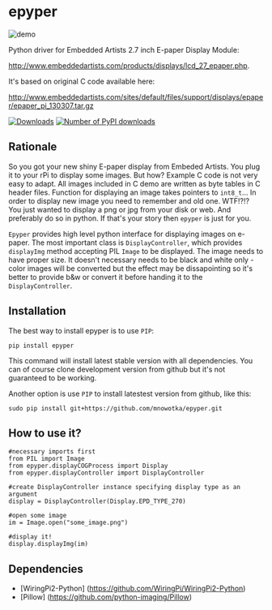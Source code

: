 epyper
======

![demo](https://raw.github.com/mnowotka/epyper/master/doc/demo.jpg)

Python driver for Embedded Artists 2.7 inch E-paper Display Module:

http://www.embeddedartists.com/products/displays/lcd_27_epaper.php. 

It's based on original C code available here:

http://www.embeddedartists.com/sites/default/files/support/displays/epaper/epaper_pi_130307.tar.gz

[![Downloads](https://pypip.in/v/epyper/badge.png)](https://pypi.python.org/pypi/epyper)
[![Number of PyPI downloads](https://pypip.in/d/epyper/badge.png)](https://crate.io/packages/epyper/)

Rationale
--------

So you got your new shiny E-paper display from Embeded Artists. You plug it to your rPi to display some images. But how? Example C code is not very easy to adapt. All images included in C demo are written as byte tables in C header files. Function for displaying an image takes pointers to `int8_t`... In order to display new image you need to remember and old one. WTF!?!? You just wanted to display a png or jpg from your disk or web. And preferably do so in python. If that's your story then `epyper` is just for you.

`Epyper` provides high level python interface for displaying images on e-paper. The most important class is `DisplayController`, which provides `displayImg` method accepting PIL `Image` to be displayed. The image needs to have proper size. It doesn't necessary needs to be black and white only - color images will be converted but the effect may be dissapointing so it's better to provide b&w or convert it before handing it to the `DisplayController`. 

Installation
--------

The best way to install epyper is to use `PIP`:

    pip install epyper
    
This command will install latest stable version with all dependencies.
You can of course clone development version from github but it's not guaranteed to be working.

Another option is use `PIP` to install latestest version from github, like this:

    sudo pip install git+https://github.com/mnowotka/epyper.git

How to use it?
--------

    #necessary imports first
    from PIL import Image
    from epyper.displayCOGProcess import Display
    from epyper.displayController import DisplayController
    
    #create DisplayController instance specifying display type as an argument
    display = DisplayController(Display.EPD_TYPE_270)
    
    #open some image
    im = Image.open("some_image.png")
    
    #display it!
    display.displayImg(im)
    
Dependencies
--------
 * [WiringPi2-Python] (https://github.com/WiringPi/WiringPi2-Python)
 * [Pillow] (https://github.com/python-imaging/Pillow)
